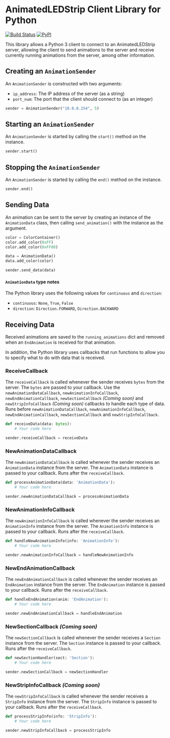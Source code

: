 # AnimatedLEDStrip Client Library for Python

[![Build Status](https://travis-ci.com/AnimatedLEDStrip/client-python.svg?branch=master)](https://travis-ci.com/AnimatedLEDStrip/client-python)
[![PyPI](https://img.shields.io/pypi/v/animatedledstrip-client.svg)](https://pypi.python.org/pypi/animatedledstrip-client)

This library allows a Python 3 client to connect to an AnimatedLEDStrip server, allowing the client to send animations to the server and receive currently running animations from the server, among other information.

## Creating an `AnimationSender`
An `AnimationSender` is constructed with two arguments:
- `ip_address`: The IP address of the server (as a string)
- `port_num`: The port that the client should connect to (as an integer)

```python
sender = AnimationSender("10.0.0.254", 5)
```

## Starting an `AnimationSender`
An `AnimationSender` is started by calling the `start()` method on the instance.

```python
sender.start()
```

## Stopping the `AnimationSender`
An `AnimationSender` is started by calling the `end()` method on the instance.

```python
sender.end()
```

## Sending Data
An animation can be sent to the server by creating an instance of the `AnimationData` class, then calling `send_animation()` with the instance as the argument.

```python
color = ColorContainer()
color.add_color(0xFF)
color.add_color(0xFF00)

data = AnimationData()
data.add_color(color)

sender.send_data(data)
```

#### `AnimationData` type notes
The Python library uses the following values for `continuous` and `direction`:
- `continuous`: `None`, `True`, `False`
- `direction`: `Direction.FORWARD`, `Direction.BACKWARD`

## Receiving Data
Received animations are saved to the `running_animations` dict and removed when an `EndAnimation` is received for that animation.

In addition, the Python library uses callbacks that run functions to allow you to specify what to do with data that is received.

### ReceiveCallback
The `receiveCallback` is called whenever the sender receives `bytes` from the server.
The `bytes` are passed to your callback.
Use the `newAnimationDataCallback`, `newAnimationInfoCallback`, `newEndAnimationCallback`, `newSectionCallback` *(Coming soon)* and `newStripInfoCallback` *(Coming soon)* callbacks to handle each type of data.
Runs before `newAnimationDataCallback`, `newAnimationInfoCallback`, `newEndAnimationCallback`, `newSectionCallback` and `newStripInfoCallback`.

```python
def receiveData(data: bytes):
    # Your code here

sender.receiveCallback = receiveData
```

### NewAnimationDataCallback
The `newAnimationDataCallback` is called whenever the sender receives an `AnimationData` instance from the server.
The `AnimationData` instance is passed to your callback.
Runs after the `receiveCallback`.

```python
def processAnimationData(data: 'AnimationData'):
    # Your code here

sender.newAnimationDataCallback = processAnimationData
```

### NewAnimationInfoCallback
The `newAnimationInfoCallback` is called whenever the sender receives an `AnimationInfo` instance from the server.
The `AnimationInfo` instance is passed to your callback.
Runs after the `receiveCallback`.

```python
def handleNewAnimationInfo(info: 'AnimationInfo'):
    # Your code here

sender.newAnimationInfoCallback = handleNewAnimationInfo
```

### NewEndAnimationCallback
The `newEndAnimationCallback` is called whenever the sender receives an `EndAnimation` instance from the server.
The `EndAnimation` instance is passed to your callback.
Runs after the `receiveCallback`.

```python
def handleEndAnimation(anim: 'EndAnimation'):
    # Your code here

sender.newEndAnimationCallback = handleEndAnimation
```

### NewSectionCallback *(Coming soon)*
The `newSectionCallback` is called whenever the sender receives a `Section` instance from the server.
The `Section` instance is passed to your callback.
Runs after the `receiveCallback`.

```python
def newSectionHandler(sect: 'Section'):
    # Your code here

sender.newSectionCallback = newSectionHandler
```

### NewStripInfoCallback *(Coming soon)*
The `newStripInfoCallback` is called whenever the sender receives a `StripInfo` instance from the server.
The `StripInfo` instance is passed to your callback.
Runs after the `receiveCallback`.

```python
def processStripInfo(info: 'StripInfo'):
    # Your code here

sender.newStripInfoCallback = processStripInfo
```
